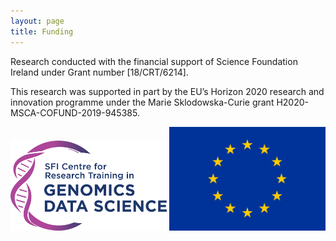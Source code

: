 ```yaml
---
layout: page
title: Funding
---
```


Research conducted with the financial support of Science Foundation Ireland under Grant number [18/CRT/6214].

This research was supported in part by the EU’s Horizon 2020 research and innovation programme under the Marie Sklodowska-Curie grant H2020-MSCA-COFUND-2019-945385.

<div>
<p><img src="https://github.com/cosmintudose/cosmintudose.github.io/blob/master/logos/crt.png" alt="CRT" width="250"/> <img src="https://github.com/cosmintudose/cosmintudose.github.io/blob/master/logos/eu.png" alt="EU" width="250"/></p>
</div>
